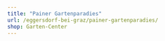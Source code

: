 ```yaml
---
title: "Painer Gartenparadies"
url: /eggersdorf-bei-graz/painer-gartenparadies/
shop: Garten-Center
---
```

